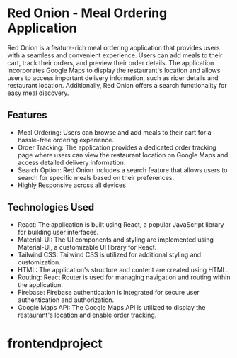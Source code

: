 # Red Onion - Meal Ordering Application

Red Onion is a feature-rich meal ordering application that provides users with a seamless and convenient experience. Users can add meals to their cart, track their orders, and preview their order details. The application incorporates Google Maps to display the restaurant's location and allows users to access important delivery information, such as rider details and restaurant location. Additionally, Red Onion offers a search functionality for easy meal discovery.

## Features

- Meal Ordering: Users can browse and add meals to their cart for a hassle-free ordering experience.
- Order Tracking: The application provides a dedicated order tracking page where users can view the restaurant location on Google Maps and access detailed delivery information.
- Search Option: Red Onion includes a search feature that allows users to search for specific meals based on their preferences.
- Highly Responsive across all devices

## Technologies Used

- React: The application is built using React, a popular JavaScript library for building user interfaces.
- Material-UI: The UI components and styling are implemented using Material-UI, a customizable UI library for React.
- Tailwind CSS: Tailwind CSS is utilized for additional styling and customization.
- HTML: The application's structure and content are created using HTML.
- Routing: React Router is used for managing navigation and routing within the application.
- Firebase: Firebase authentication is integrated for secure user authentication and authorization.
- Google Maps API: The Google Maps API is utilized to display the restaurant's location and enable order tracking.


# frontendproject

